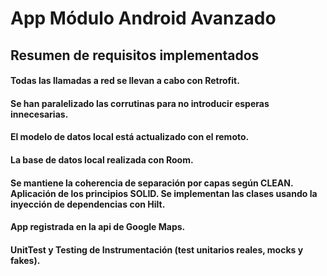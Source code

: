 # App Módulo Android Avanzado
## Resumen de requisitos implementados

  #### Todas las llamadas a red se llevan a cabo con **Retrofit**.
  
  #### Se han paralelizado las corrutinas para no introducir esperas innecesarias.

  #### El modelo de datos local está actualizado con el remoto.
  
  #### La base de datos local realizada con **Room**.
  
  #### Se mantiene la coherencia de separación por capas según **CLEAN**. Aplicación de los principios **SOLID**. Se implementan las clases usando la inyección de dependencias con **Hilt**.
  
  #### App registrada en la api de Google Maps.
  
  #### UnitTest y Testing de Instrumentación (test unitarios reales, mocks y fakes).

